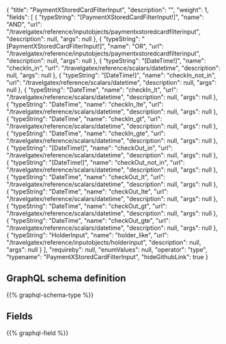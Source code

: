 {
  "title": "PaymentXStoredCardFilterInput",
  "description": "",
  "weight": 1,
  "fields": [
    {
      "typeString": "[PaymentXStoredCardFilterInput!]",
      "name": "AND",
      "url": "/travelgatex/reference/inputobjects/paymentxstoredcardfilterinput",
      "description": null,
      "args": null
    },
    {
      "typeString": "[PaymentXStoredCardFilterInput!]",
      "name": "OR",
      "url": "/travelgatex/reference/inputobjects/paymentxstoredcardfilterinput",
      "description": null,
      "args": null
    },
    {
      "typeString": "[DateTime!]",
      "name": "checkIn_in",
      "url": "/travelgatex/reference/scalars/datetime",
      "description": null,
      "args": null
    },
    {
      "typeString": "[DateTime!]",
      "name": "checkIn_not_in",
      "url": "/travelgatex/reference/scalars/datetime",
      "description": null,
      "args": null
    },
    {
      "typeString": "DateTime",
      "name": "checkIn_lt",
      "url": "/travelgatex/reference/scalars/datetime",
      "description": null,
      "args": null
    },
    {
      "typeString": "DateTime",
      "name": "checkIn_lte",
      "url": "/travelgatex/reference/scalars/datetime",
      "description": null,
      "args": null
    },
    {
      "typeString": "DateTime",
      "name": "checkIn_gt",
      "url": "/travelgatex/reference/scalars/datetime",
      "description": null,
      "args": null
    },
    {
      "typeString": "DateTime",
      "name": "checkIn_gte",
      "url": "/travelgatex/reference/scalars/datetime",
      "description": null,
      "args": null
    },
    {
      "typeString": "[DateTime!]",
      "name": "checkOut_in",
      "url": "/travelgatex/reference/scalars/datetime",
      "description": null,
      "args": null
    },
    {
      "typeString": "[DateTime!]",
      "name": "checkOut_not_in",
      "url": "/travelgatex/reference/scalars/datetime",
      "description": null,
      "args": null
    },
    {
      "typeString": "DateTime",
      "name": "checkOut_lt",
      "url": "/travelgatex/reference/scalars/datetime",
      "description": null,
      "args": null
    },
    {
      "typeString": "DateTime",
      "name": "checkOut_lte",
      "url": "/travelgatex/reference/scalars/datetime",
      "description": null,
      "args": null
    },
    {
      "typeString": "DateTime",
      "name": "checkOut_gt",
      "url": "/travelgatex/reference/scalars/datetime",
      "description": null,
      "args": null
    },
    {
      "typeString": "DateTime",
      "name": "checkOut_gte",
      "url": "/travelgatex/reference/scalars/datetime",
      "description": null,
      "args": null
    },
    {
      "typeString": "HolderInput",
      "name": "holder_like",
      "url": "/travelgatex/reference/inputobjects/holderinput",
      "description": null,
      "args": null
    }
  ],
  "requireby": null,
  "enumValues": null,
  "operator": "type",
  "typename": "PaymentXStoredCardFilterInput",
  "hideGithubLink": true
}
## GraphQL schema definition

{{% graphql-schema-type %}}

## Fields

{{% graphql-field %}}
